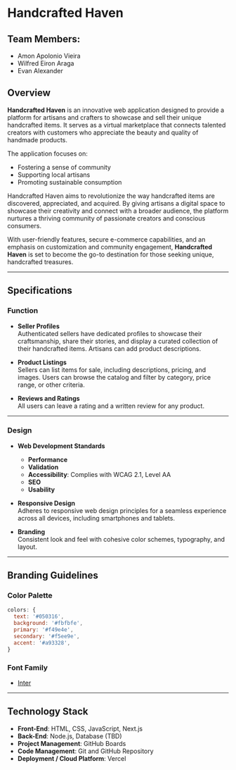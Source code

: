 # Handcrafted Haven

## Team Members:
- Amon Apolonio Vieira  
- Wilfred Eiron Araga  
- Evan Alexander  

## Overview

**Handcrafted Haven** is an innovative web application designed to provide a platform for artisans and crafters to showcase and sell their unique handcrafted items. It serves as a virtual marketplace that connects talented creators with customers who appreciate the beauty and quality of handmade products.

The application focuses on:
- Fostering a sense of community  
- Supporting local artisans  
- Promoting sustainable consumption  

Handcrafted Haven aims to revolutionize the way handcrafted items are discovered, appreciated, and acquired. By giving artisans a digital space to showcase their creativity and connect with a broader audience, the platform nurtures a thriving community of passionate creators and conscious consumers.

With user-friendly features, secure e-commerce capabilities, and an emphasis on customization and community engagement, **Handcrafted Haven** is set to become the go-to destination for those seeking unique, handcrafted treasures.

---

## Specifications

### Function

- **Seller Profiles**  
  Authenticated sellers have dedicated profiles to showcase their craftsmanship, share their stories, and display a curated collection of their handcrafted items. Artisans can add product descriptions.

- **Product Listings**  
  Sellers can list items for sale, including descriptions, pricing, and images. Users can browse the catalog and filter by category, price range, or other criteria.

- **Reviews and Ratings**  
  All users can leave a rating and a written review for any product.

---

### Design

- **Web Development Standards**  
  - **Performance**
  - **Validation**
  - **Accessibility**: Complies with WCAG 2.1, Level AA
  - **SEO**
  - **Usability**

- **Responsive Design**  
  Adheres to responsive web design principles for a seamless experience across all devices, including smartphones and tablets.

- **Branding**  
  Consistent look and feel with cohesive color schemes, typography, and layout.

---

## Branding Guidelines

### Color Palette

```js
colors: {
  text: '#050316',
  background: '#fbfbfe',
  primary: '#f49e4e',
  secondary: '#f5ee9e',
  accent: '#a93328',
}
````

### Font Family

* [Inter](https://fonts.google.com/specimen/Inter)

---

## Technology Stack

* **Front-End**: HTML, CSS, JavaScript, Next.js
* **Back-End**: Node.js, Database (TBD)
* **Project Management**: GitHub Boards
* **Code Management**: Git and GitHub Repository
* **Deployment / Cloud Platform**: Vercel

